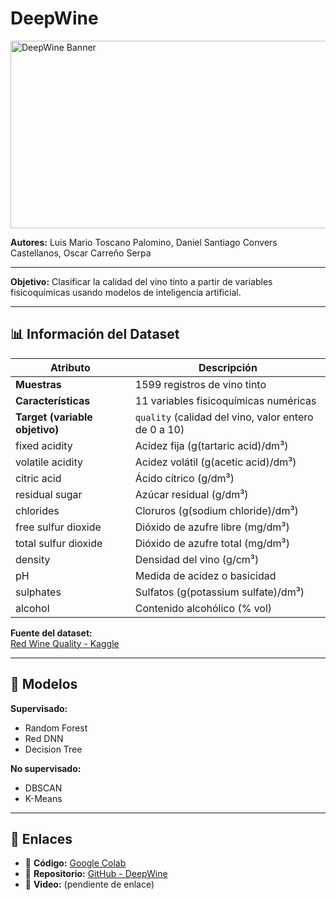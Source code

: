 # DeepWine

<img src="Banner.png" alt="DeepWine Banner" width="800" height="300">

**Autores:** Luis Mario Toscano Palomino, Daniel Santiago Convers Castellanos, Oscar Carreño Serpa

---

**Objetivo:** Clasificar la calidad del vino tinto a partir de variables fisicoquímicas usando modelos de inteligencia artificial.

---

## 📊 Información del Dataset

| Atributo                    | Descripción                                               |
|----------------------------|-----------------------------------------------------------|
| **Muestras**               | 1599 registros de vino tinto                             |
| **Características**        | 11 variables fisicoquímicas numéricas                    |
| **Target (variable objetivo)** | `quality` (calidad del vino, valor entero de 0 a 10)       |
| fixed acidity              | Acidez fija (g(tartaric acid)/dm³)                       |
| volatile acidity           | Acidez volátil (g(acetic acid)/dm³)                      |
| citric acid                | Ácido cítrico (g/dm³)                                    |
| residual sugar             | Azúcar residual (g/dm³)                                  |
| chlorides                  | Cloruros (g(sodium chloride)/dm³)                        |
| free sulfur dioxide        | Dióxido de azufre libre (mg/dm³)                         |
| total sulfur dioxide       | Dióxido de azufre total (mg/dm³)                         |
| density                    | Densidad del vino (g/cm³)                                |
| pH                         | Medida de acidez o basicidad                             |
| sulphates                  | Sulfatos (g(potassium sulfate)/dm³)                      |
| alcohol                    | Contenido alcohólico (% vol)                             |


**Fuente del dataset:**  
[Red Wine Quality - Kaggle](https://www.kaggle.com/datasets/uciml/red-wine-quality-cortez-et-al-2009)

---

## 🤖 Modelos

**Supervisado:**  
- Random Forest  
- Red DNN  
- Decision Tree

**No supervisado:**  
- DBSCAN  
- K-Means

---

## 🔗 Enlaces

- 📄 **Código:** [Google Colab](https://colab.research.google.com/drive/1mS2GpDt6xphcUo5KW5KkmO6feeh04zRc?usp=sharing)  
- 📁 **Repositorio:** [GitHub - DeepWine](https://github.com/JustBeingLuis/DeepWine)  
- 🎥 **Video:** (pendiente de enlace)
